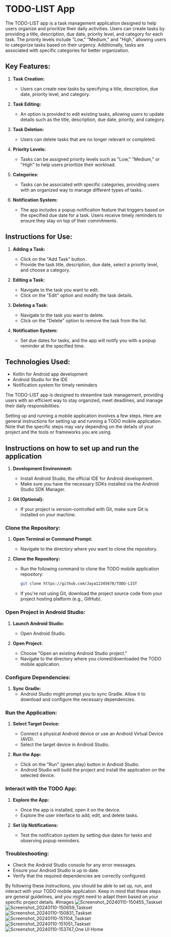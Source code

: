 # TODO-LIST App

The TODO-LIST app is a task management application designed to help users organize and prioritize their daily activities. Users can create tasks by providing a title, description, due date, priority level, and category for each task. The priority levels include "Low," "Medium," and "High," allowing users to categorize tasks based on their urgency. Additionally, tasks are associated with specific categories for better organization.

## Key Features:

1. **Task Creation:**
   - Users can create new tasks by specifying a title, description, due date, priority level, and category.

2. **Task Editing:**
   - An option is provided to edit existing tasks, allowing users to update details such as the title, description, due date, priority, and category.

3. **Task Deletion:**
   - Users can delete tasks that are no longer relevant or completed.

4. **Priority Levels:**
   - Tasks can be assigned priority levels such as "Low," "Medium," or "High" to help users prioritize their workload.

5. **Categories:**
   - Tasks can be associated with specific categories, providing users with an organized way to manage different types of tasks.

6. **Notification System:**
   - The app includes a popup notification feature that triggers based on the specified due date for a task. Users receive timely reminders to ensure they stay on top of their commitments.

## Instructions for Use:

1. **Adding a Task:**
   - Click on the "Add Task" button.
   - Provide the task title, description, due date, select a priority level, and choose a category.

2. **Editing a Task:**
   - Navigate to the task you want to edit.
   - Click on the "Edit" option and modify the task details.

3. **Deleting a Task:**
   - Navigate to the task you want to delete.
   - Click on the "Delete" option to remove the task from the list.

4. **Notification System:**
   - Set due dates for tasks, and the app will notify you with a popup reminder at the specified time.

## Technologies Used:

- Kotlin for Android app development
- Android Studio for the IDE
- Notification system for timely reminders

The TODO-LIST app is designed to streamline task management, providing users with an efficient way to stay organized, meet deadlines, and manage their daily responsibilities.

Setting up and running a mobile application involves a few steps. Here are general instructions for setting up and running a TODO mobile application. Note that the specific steps may vary depending on the details of your project and the tools or frameworks you are using.

## Instructions on how to set up and run the application 

1. **Development Environment:**
   - Install Android Studio, the official IDE for Android development.
   - Make sure you have the necessary SDKs installed via the Android Studio SDK Manager.

2. **Git (Optional):**
   - If your project is version-controlled with Git, make sure Git is installed on your machine.

### Clone the Repository:

1. **Open Terminal or Command Prompt:**
   - Navigate to the directory where you want to clone the repository.

2. **Clone the Repository:**
   - Run the following command to clone the TODO mobile application repository:
     ```bash
     git clone https://github.com/Jaya12345678/TODO-LIST
     ```
   - If you're not using Git, download the project source code from your project hosting platform (e.g., GitHub).

### Open Project in Android Studio:

1. **Launch Android Studio:**
   - Open Android Studio.

2. **Open Project:**
   - Choose "Open an existing Android Studio project."
   - Navigate to the directory where you cloned/downloaded the TODO mobile application.

### Configure Dependencies:

1. **Sync Gradle:**
   - Android Studio might prompt you to sync Gradle. Allow it to download and configure the necessary dependencies.

### Run the Application:

1. **Select Target Device:**
   - Connect a physical Android device or use an Android Virtual Device (AVD).
   - Select the target device in Android Studio.

2. **Run the App:**
   - Click on the "Run" (green play) button in Android Studio.
   - Android Studio will build the project and install the application on the selected device.

### Interact with the TODO App:

1. **Explore the App:**
   - Once the app is installed, open it on the device.
   - Explore the user interface to add, edit, and delete tasks.

2. **Set Up Notifications:**
   - Test the notification system by setting due dates for tasks and observing popup reminders.


### Troubleshooting:

- Check the Android Studio console for any error messages.
- Ensure your Android Studio is up to date.
- Verify that the required dependencies are correctly configured.

By following these instructions, you should be able to set up, run, and interact with your TODO mobile application. Keep in mind that these steps are general guidelines, and you might need to adapt them based on your specific project details.
#Images
![Screenshot_20240110-150455_Taskset](https://github.com/Jaya12345678/TODO-LIST/assets/92866763/adf0c705-5bc7-468d-a556-7ad2dd047f09)
![Screenshot_20240110-150659_Taskset](https://github.com/Jaya12345678/TODO-LIST/assets/92866763/04fe11f2-0689-4b3c-9ed8-d60a9d53ad27)
![Screenshot_20240110-150831_Taskset](https://github.com/Jaya12345678/TODO-LIST/assets/92866763/1b8805b1-c15d-41f7-9f95-a941ab452530)
![Screenshot_20240110-151104_Taskset](https://github.com/Jaya12345678/TODO-LIST/assets/92866763/6baefa67-4cbe-42cb-bb08-167fd0f5d274)
![Screenshot_20240110-151051_Taskset](https://github.com/Jaya12345678/TODO-LIST/assets/92866763/ad7e62b5-46a6-4e0f-97bb-21e904384175)
![Screenshot_20240110-153747_One UI Home](https://github.com/Jaya12345678/TODO-LIST/assets/92866763/84c67a31-9ece-445f-86b2-b4a65dd67b53)



